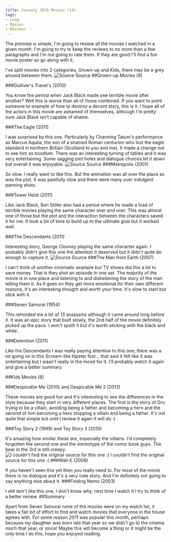 ```yaml
---
title: January 2015 Movies (14)
tags:
- Long
- Movies
- Reviews
---
```


The premise is simple, I'm going to review all the movies I watched in a given month. I'm going to try to keep the reviews to no more than a few paragraphs and I'm not going to rate them. If they are good I'll find a fun movie poster so go along with it.

I've split movies into 2 categories, Grown-up and Kids, there may be a grey around between them. 
![Source](/images/static_52001c0be4b09bc7c9f838c9_52224ed3e4b0ba9919a3e0e1_54cfd32de4b0bdddd2236be7_1422906162678_tumblr_mfyfpdDlct1qzdglao1_500.jpg) Source 
##Grown-up Movies (8)


###Gulliver's Travel's (2010)


You know the period when Jack Black made one terrible movie after another? Well this is worse than all of those combined. If you want to point someone to example of how to destroy a decent story, this is it. I hope all of the actors in this movie are ashamed of themselves, although I'm pretty sure Jack Black isn't capable of shame.

###The Eagle (2011)


I was surprised by this one. Particularly by Channing Tatum's performance as Marcus Aquila, the son of a shamed Roman centurion who lost the eagle standard in northern Britain (Scotland to you and me). It made a change not to see him as hoodlum. There was an interesting turning of tables and it was very entertaining. Some sagging plot holes and dialogue choices let it down but overall it was enjoyable. 
![Source](/images/static_52001c0be4b09bc7c9f838c9_52224ed3e4b0ba9919a3e0e1_54cfd45ae4b0d909611a882a_1422906462394_Seven-Samurai-Poster-web.jpg) Source 
###Metropolis (2001)


So slow. I really want to like this. But the animation was all over the place as was the plot. It was painfully slow and there were many over indulgent panning shots.

###Tower Heist (2011)


Like Jack Black, Ben Stiller also had a period where he made a load of terrible movies playing the same character over and over. This was almost one of those but the plot and the interaction between the characters saved it for me. It took a bit of time to build up to the ultimate goal but it worked well.

###The Descendants (2011)


Interesting story, George Clooney playing the same character again. I probably didn't give this one the attention it deserved but it didn't quite do enough to capture it. 
![Source](/images/static_52001c0be4b09bc7c9f838c9_52224ed3e4b0ba9919a3e0e1_54cfd48ae4b0728e9034de99_1422906513206_despicable_me_poster1.jpg) Source 
###The Man from Earth (2007)


I can't think of another cinematic example but TV shows did this a lot to save money. That is they shot an episode in one set. The majority of the movie is in one place and listening to and disbelieving the story of the man telling them it. As it goes on they get more emotional for their own different reasons, it's an interesting thought and worth your time. It's slow to start but stick with it.

###Seven Samurai (1954)


This reminded me a lot of 13 assassins although it came around long before it. It was an epic story that built slowly, the 2nd half of the movie definitely picked up the pace. I won't spoilt it but it's worth sticking with the black and white.

###Detention (2011)


Like the Descendants I was really paying attention to this one, there was a lot going on in this Scream-like hipster fest… that said it felt like it was entertaining but I wasn't really in the mood for it. I'll probably watch it again and give a better summary.

##Kids Movies (6)


###Despicable Me (2010) and Despicable Me 2 (2013)


These movies are good fun and it's interesting to see the differences in the style because they start in very different places. The first is the story of Gru trying to be a villain, avoiding being a father and becoming a hero and the second of him becoming a hero stopping a villain and being a father. It's not quite that simple but until I review it again it will do :)

###Toy Story 2 (1999) and Toy Story 3 (2010)


It's amazing how similar these are, especially the villains. I'd completely forgotten the second one and the stereotype of the comic book guys. The bear in the 3rd is still creepy. 
![I couldn't find the original source for this one :(](/images/static_52001c0be4b09bc7c9f838c9_52224ed3e4b0ba9919a3e0e1_54cfd4cee4b092432af690d9_1422906580241_wall-e-poster-mockup.gif) I couldn't find the original source for this one :( 
###Wall-E (2008)
 
If you haven't seen this yet then you really need to. For most of the movie there is no dialogue and it's a very cute story. And I'm definitely not going to say anything else about it. 
###Finding Nemo (2003)
 
I still don't like this one, I don't know why, next time I watch it I try to think of a better review. 
##Summary
 
Apart from Seven Samurai none of the movies were on my watch list, it takes a fair bit of effort to find and watch movies that everyone in the house agrees with. For some reason 2011 was popular this month, perhaps because my daughter was born late that year so we didn't go to the cinema much that year, or since! 
Maybe this will become a thing or it might be the only time I do this, hope you enjoyed reading.
